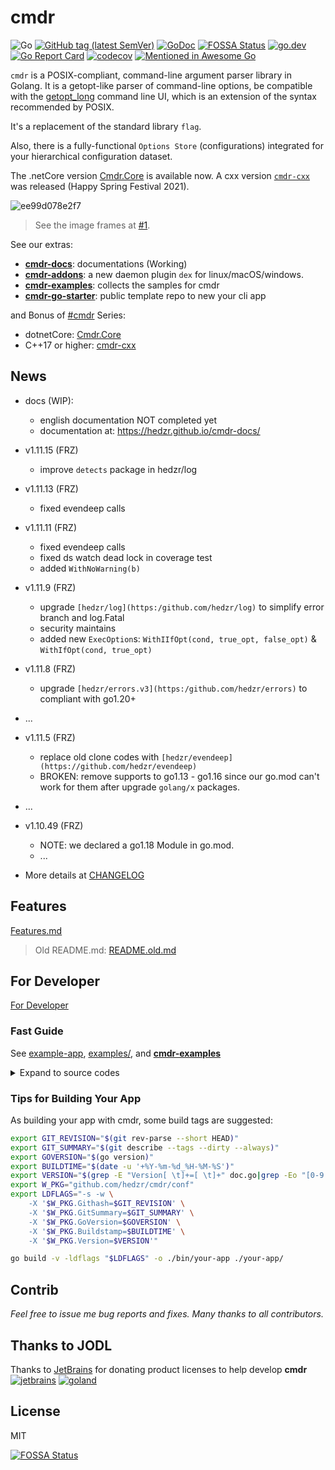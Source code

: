 # cmdr

<!-- [![Build Status](https://travis-ci.org/hedzr/cmdr.svg?branch=master)](https://travis-ci.org/hedzr/cmdr) -->

![Go](https://github.com/hedzr/cmdr/workflows/Go/badge.svg)
[![GitHub tag (latest SemVer)](https://img.shields.io/github/tag/hedzr/cmdr.svg?label=release)](https://github.com/hedzr/cmdr/releases)
[![GoDoc](https://img.shields.io/badge/godoc-reference-blue.svg?style=flat)](https://godoc.org/github.com/hedzr/cmdr) [![FOSSA Status](https://app.fossa.com/api/projects/git%2Bgithub.com%2Fhedzr%2Fcmdr.svg?type=shield)](https://app.fossa.com/projects/git%2Bgithub.com%2Fhedzr%2Fcmdr?ref=badge_shield)
[![go.dev](https://img.shields.io/badge/go.dev-reference-green)](https://pkg.go.dev/github.com/hedzr/cmdr)
[![Go Report Card](https://goreportcard.com/badge/github.com/hedzr/cmdr)](https://goreportcard.com/report/github.com/hedzr/cmdr)
[![codecov](https://codecov.io/gh/hedzr/cmdr/branch/master/graph/badge.svg)](https://codecov.io/gh/hedzr/cmdr)<!--
[![Coverage Status](https://coveralls.io/repos/github/hedzr/cmdr/badge.svg?branch=master)](https://coveralls.io/github/hedzr/cmdr?branch=master)-->
[![Mentioned in Awesome Go](https://awesome.re/mentioned-badge.svg)](https://github.com/avelino/awesome-go#command-line)

`cmdr` is a POSIX-compliant, command-line argument parser library in Golang.
It is a getopt-like parser of command-line options,
be compatible with the [getopt_long](http://www.gnu.org/s/libc/manual/html_node/Argument-Syntax.html#Argument-Syntax)
command line UI, which is an extension of the syntax recommended by POSIX.

It's a replacement of the standard library `flag`.

Also, there is a fully-functional `Options Store` (configurations) integrated for your hierarchical configuration dataset.

The .netCore version [Cmdr.Core](https://github.com/hedzr/Cmdr.Core) is available now. A cxx version [`cmdr-cxx`](https://github.com/hedzr/cmdr-cxx) was released (Happy Spring Festival 2021).

![ee99d078e2f7](https://user-images.githubusercontent.com/12786150/72876202-f49ee500-3d30-11ea-9de0-434bf8decf90.gif)

<!-- built by https://ezgif.com/ -->

> See the image frames at [#1](https://github.com/hedzr/cmdr/issues/1#issuecomment-567779978).

See our extras:

- [**cmdr-docs**](https://github.com/hedzr/cmdr-docs): documentations (Working)
- [**cmdr-addons**](https://github.com/hedzr/cmdr-addons): a new daemon plugin `dex` for linux/macOS/windows.
- [**cmdr-examples**](https://github.com/hedzr/cmdr-examples): collects the samples for cmdr
- [**cmdr-go-starter**](https://github.com/hedzr/cmdr-go-starter): public template repo to new your cli app

and Bonus of [#cmdr](https://github.com/topics/cmdr) Series:

- dotnetCore: [Cmdr.Core](https://github.com/hedzr/Cmdr.Core)
- C++17 or higher: [cmdr-cxx](https://github.com/hedzr/cmdr-cxx)

## News

- docs (WIP):
  - english documentation NOT completed yet
  - documentation at: <https://hedzr.github.io/cmdr-docs/>

- v1.11.15 (FRZ)

  - improve `detects` package in hedzr/log

- v1.11.13 (FRZ)

  - fixed evendeep calls

- v1.11.11 (FRZ)

  - fixed evendeep calls
  - fixed ds watch dead lock in coverage test
  - added `WithNoWarning(b)`

- v1.11.9 (FRZ)

  - upgrade `[hedzr/log](https:/github.com/hedzr/log)` to simplify error branch and log.Fatal
  - security maintains
  - added new `ExecOption`s: `WithIIfOpt(cond, true_opt, false_opt)` & `WithIfOpt(cond, true_opt)`

- v1.11.8 (FRZ)

  - upgrade `[hedzr/errors.v3](https:/github.com/hedzr/errors)` to compliant with go1.20+

- ...

- v1.11.5 (FRZ)

  - replace old clone codes with `[hedzr/evendeep](https://github.com/hedzr/evendeep)`
  - BROKEN: remove supports to go1.13 - go1.16 since our go.mod can't work for them after upgrade `golang/x` packages.

- ...

- v1.10.49 (FRZ)
  - NOTE: we declared a go1.18 Module in go.mod.
  - ...

- More details at [CHANGELOG](https://github.com/hedzr/cmdr/blob/master/CHANGELOG)

## Features

[Features.md](old/Features.md)

> Old README.md: [README.old.md](old/README.old.md)

## For Developer

[For Developer](old/Developer.md)

### Fast Guide

See [example-app](https://github.com/hedzr/cmdr/tree/master/examples/example-app/), [examples/](https://github.com/hedzr/cmdr/tree/master/examples/), and [**cmdr-examples**](https://github.com/hedzr/cmdr-examples)

<details>
  <summary> Expand to source codes </summary>

```go
package main

import (
	"fmt"

	"github.com/hedzr/cmdr"
	"github.com/hedzr/cmdr/plugin/pprof"
	"github.com/hedzr/cmdr/tool"
	"github.com/hedzr/log"
	"github.com/hedzr/log/buildtags"
	"github.com/hedzr/log/isdelve"
	"github.com/hedzr/logex/build"
	"gopkg.in/hedzr/errors.v3"
)

func main() {
	Entry()
}

func Entry() {
	root := buildRootCmd()
	if err := cmdr.Exec(root, options...); err != nil {
		log.Fatalf("error occurs in app running: %+v\n", err)
	}
}

func buildRootCmd() (rootCmd *cmdr.RootCommand) {
	root := cmdr.Root(appName, version).
		// AddGlobalPreAction(func(cmd *cmdr.Command, args []string) (err error) {
		//	// cmdr.Set("enable-ueh", true)
		//	return
		// }).
		// AddGlobalPreAction(func(cmd *cmdr.Command, args []string) (err error) {
		//	//fmt.Printf("# global pre-action 2, exe-path: %v\n", cmdr.GetExecutablePath())
		//	return
		// }).
		// AddGlobalPostAction(func(cmd *cmdr.Command, args []string) {
		//	//fmt.Println("# global post-action 1")
		// }).
		// AddGlobalPostAction(func(cmd *cmdr.Command, args []string) {
		//	//fmt.Println("# global post-action 2")
		// }).
		Copyright(copyright, "hedzr").
		Description(desc, longDesc).
		Examples(examples)
	rootCmd = root.RootCommand()

	// for your biz-logic, constructing an AttachToCmdr(root *cmdr.RootCmdOpt) is recommended.
	// see our full sample and template repo: https://github.com/hedzr/cmdr-go-starter
	// core.AttachToCmdr(root.RootCmdOpt())

	// These lines are removable

	cmdr.NewBool(false).
		Titles("enable-ueh", "ueh").
		Description("Enables the unhandled exception handler?").
		AttachTo(root)
	// cmdrPanic(root)
	cmdrSoundex(root)
	// pprof.AttachToCmdr(root.RootCmdOpt())
	return
}

func cmdrSoundex(root cmdr.OptCmd) {
	cmdr.NewSubCmd().Titles("soundex", "snd", "sndx", "sound").
		Description("soundex test").
		Group("Test").
		TailPlaceholder("[text1, text2, ...]").
		Action(func(cmd *cmdr.Command, args []string) (err error) {
			for ix, s := range args {
				fmt.Printf("%5d. %s => %s\n", ix, s, tool.Soundex(s))
			}
			return
		}).
		AttachTo(root)
}

func onUnhandledErrorHandler(err interface{}) {
	if cmdr.GetBoolR("enable-ueh") {
		dumpStacks()
	}

	panic(err) // re-throw it
}

func dumpStacks() {
	fmt.Printf("\n\n=== BEGIN goroutine stack dump ===\n%s\n=== END goroutine stack dump ===\n\n", errors.DumpStacksAsString(true))
}

func init() {
	options = append(options,
		cmdr.WithUnhandledErrorHandler(onUnhandledErrorHandler),

		// cmdr.WithLogxShort(defaultDebugEnabled,defaultLoggerBackend,defaultLoggerLevel),
		cmdr.WithLogx(build.New(build.NewLoggerConfigWith(
			defaultDebugEnabled, defaultLoggerBackend, defaultLoggerLevel,
			log.WithTimestamp(true, "")))),

		cmdr.WithHelpTailLine(`
# Type '-h'/'-?' or '--help' to get command help screen.
# Star me if it's helpful: https://github.com/hedzr/cmdr/examples/example-app
`),
	)

	if isDebugBuild() {
		options = append(options, pprof.GetCmdrProfilingOptions())
	}

	// enable '--trace' command line option to toggle a internal trace mode (can be retrieved by cmdr.GetTraceMode())
	// import "github.com/hedzr/cmdr-addons/pkg/plugins/trace"
	// trace.WithTraceEnable(defaultTraceEnabled)
	// Or:
	optAddTraceOption := cmdr.WithXrefBuildingHooks(func(root *cmdr.RootCommand, args []string) {
		cmdr.NewBool(false).
			Titles("trace", "tr").
			Description("enable trace mode for tcp/mqtt send/recv data dump", "").
			// Action(func(cmd *cmdr.Command, args []string) (err error) { println("trace mode on"); cmdr.SetTraceMode(true); return; }).
			Group(cmdr.SysMgmtGroup).
			AttachToRoot(root)
	}, nil)
	options = append(options, optAddTraceOption)
	// options = append(options, optAddServerExtOpt«ion)

	// allow and search '.<appname>.yml' at first
	locations := []string{".$APPNAME.yml"}
	locations = append(locations, cmdr.GetPredefinedLocations()...)
	options = append(options, cmdr.WithPredefinedLocations(locations...))

	// options = append(options, internal.NewAppOption())
}

var options []cmdr.ExecOption

func isDebugBuild() bool         { return isdelve.Enabled }
func isDockerBuild() bool        { return buildtags.IsDockerBuild() }
func isRunningInDockerEnv() bool { return cmdr.InDockerEnv() }

//goland:noinspection GoNameStartsWithPackageName
const (
	appName   = "example-app"
	version   = "0.2.5"
	copyright = "example-app - A devops tool - cmdr series"
	desc      = "example-app is an effective devops tool. It make an demo application for 'cmdr'"
	longDesc  = `example-app is an effective devops tool. It make an demo application for 'cmdr'.
`
	examples = `
$ {{.AppName}} gen shell [--bash|--zsh|--fish|--auto]
  generate bash/shell completion scripts
$ {{.AppName}} gen man
  generate linux man page 1
$ {{.AppName}} --help
  show help screen.
$ {{.AppName}} --help --man
  show help screen in manpage viewer (for linux/darwin).
`
	// overview = ``
	// zero = 0

	// defaultTraceEnabled  = true
	defaultDebugEnabled  = false
	defaultLoggerLevel   = "debug"
	defaultLoggerBackend = "logrus"
)
```

</details>

### Tips for Building Your App

As building your app with cmdr, some build tags are suggested:

```bash
export GIT_REVISION="$(git rev-parse --short HEAD)"
export GIT_SUMMARY="$(git describe --tags --dirty --always)"
export GOVERSION="$(go version)"
export BUILDTIME="$(date -u '+%Y-%m-%d_%H-%M-%S')"
export VERSION="$(grep -E "Version[ \t]+=[ \t]+" doc.go|grep -Eo "[0-9.]+")"
export W_PKG="github.com/hedzr/cmdr/conf"
export LDFLAGS="-s -w \
    -X '$W_PKG.Githash=$GIT_REVISION' \
    -X '$W_PKG.GitSummary=$GIT_SUMMARY' \
    -X '$W_PKG.GoVersion=$GOVERSION' \
    -X '$W_PKG.Buildstamp=$BUILDTIME' \
    -X '$W_PKG.Version=$VERSION'"

go build -v -ldflags "$LDFLAGS" -o ./bin/your-app ./your-app/
```

## Contrib

_Feel free to issue me bug reports and fixes. Many thanks to all contributors._

## Thanks to JODL

Thanks to [JetBrains](https://www.jetbrains.com/?from=cmdr) for donating product licenses to help develop **cmdr**  
	[![jetbrains](https://gist.githubusercontent.com/hedzr/447849cb44138885e75fe46f1e35b4a0/raw/bedfe6923510405ade4c034c5c5085487532dee4/jetbrains-variant-4.svg)](https://www.jetbrains.com/?from=hedzr/cmdr)
[![goland](https://gist.githubusercontent.com/hedzr/447849cb44138885e75fe46f1e35b4a0/raw/ca8ac2694906f5650d585263dbabfda52072f707/logo-goland.svg)](https://www.jetbrains.com/?from=hedzr/cmdr)

## License

MIT

[![FOSSA Status](https://app.fossa.com/api/projects/git%2Bgithub.com%2Fhedzr%2Fcmdr.svg?type=large)](https://app.fossa.com/projects/git%2Bgithub.com%2Fhedzr%2Fcmdr?ref=badge_large)
